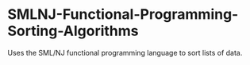 # SMLNJ-Functional-Programming-Sorting-Algorithms
Uses the SML/NJ functional programming language to sort lists of data.
